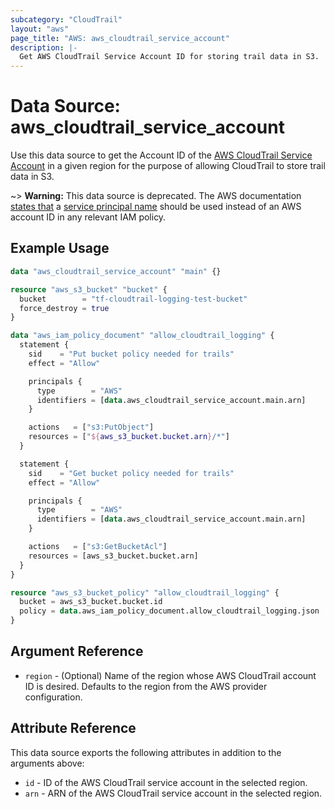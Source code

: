 ```yaml
---
subcategory: "CloudTrail"
layout: "aws"
page_title: "AWS: aws_cloudtrail_service_account"
description: |-
  Get AWS CloudTrail Service Account ID for storing trail data in S3.
---
```


# Data Source: aws_cloudtrail_service_account

Use this data source to get the Account ID of the [AWS CloudTrail Service Account](http://docs.aws.amazon.com/awscloudtrail/latest/userguide/cloudtrail-supported-regions.html)
in a given region for the purpose of allowing CloudTrail to store trail data in S3.

~> **Warning:** This data source is deprecated. The AWS documentation [states that](https://docs.aws.amazon.com/awscloudtrail/latest/userguide/create-s3-bucket-policy-for-cloudtrail.html#troubleshooting-s3-bucket-policy) a [service principal name](https://docs.aws.amazon.com/IAM/latest/UserGuide/reference_policies_elements_principal.html#principal-services) should be used instead of an AWS account ID in any relevant IAM policy.

## Example Usage

```terraform
data "aws_cloudtrail_service_account" "main" {}

resource "aws_s3_bucket" "bucket" {
  bucket        = "tf-cloudtrail-logging-test-bucket"
  force_destroy = true
}

data "aws_iam_policy_document" "allow_cloudtrail_logging" {
  statement {
    sid    = "Put bucket policy needed for trails"
    effect = "Allow"

    principals {
      type        = "AWS"
      identifiers = [data.aws_cloudtrail_service_account.main.arn]
    }

    actions   = ["s3:PutObject"]
    resources = ["${aws_s3_bucket.bucket.arn}/*"]
  }

  statement {
    sid    = "Get bucket policy needed for trails"
    effect = "Allow"

    principals {
      type        = "AWS"
      identifiers = [data.aws_cloudtrail_service_account.main.arn]
    }

    actions   = ["s3:GetBucketAcl"]
    resources = [aws_s3_bucket.bucket.arn]
  }
}

resource "aws_s3_bucket_policy" "allow_cloudtrail_logging" {
  bucket = aws_s3_bucket.bucket.id
  policy = data.aws_iam_policy_document.allow_cloudtrail_logging.json
}
```

## Argument Reference

* `region` - (Optional) Name of the region whose AWS CloudTrail account ID is desired.
Defaults to the region from the AWS provider configuration.

## Attribute Reference

This data source exports the following attributes in addition to the arguments above:

* `id` - ID of the AWS CloudTrail service account in the selected region.
* `arn` - ARN of the AWS CloudTrail service account in the selected region.
